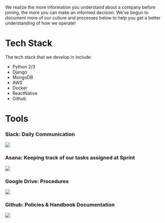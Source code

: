 We realize the more information you understand about a company before joining, the more you can make an informed decision. We've begun to document more of our culture and processes below to help you get a better understanding of how we operate!


# Tech Stack
The tech stack that we develop in include:

- Python 2/3
- Django
- MongoDB
- AWS
- Docker
- ReactNative
- Github


# Tools
### Slack: Daily Communication
![](http://i67.tinypic.com/2le2qkl.png)

### Asana: Keeping track of our tasks assigned at Sprint
![](http://i63.tinypic.com/2hi1r35.png)

### Google Drive: Procedures
![](http://i66.tinypic.com/2qlbjly.png)

### Github: Policies & Handbook Documentation
![](http://i64.tinypic.com/fyd4xd.png)

